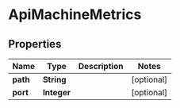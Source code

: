 

# ApiMachineMetrics


## Properties

| Name | Type | Description | Notes |
|------------ | ------------- | ------------- | -------------|
|**path** | **String** |  |  [optional] |
|**port** | **Integer** |  |  [optional] |



